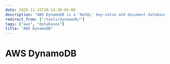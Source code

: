 ```yaml
---
date: 2020-11-15T20:14:30-04:00
description: "AWS DynamoDB is a 'NoSQL' key-value and document database"
redirect_from: ["/tools/dynamodb/"]
tags: ["aws", "databases"]
title: "AWS DynamoDB"
---
```


# AWS DynamoDB
